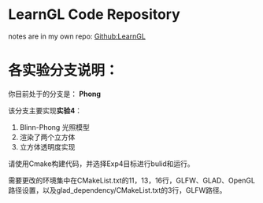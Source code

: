 # LearnGL Code Repository

notes are in my own repo: [Github:LearnGL](https://github.com/CO2NoTear/LearnOpenGL)

# 各实验分支说明：

你目前处于的分支是： **Phong**

该分支主要实现**实验4**：

1. Blinn-Phong 光照模型
2. 渲染了两个立方体
3. 立方体透明度实现

请使用Cmake构建代码，并选择Exp4目标进行bulid和运行。

需要更改的环境集中在CMakeList.txt的11，13，16行，GLFW、GLAD、OpenGL路径设置，以及glad_dependency/CMakeList.txt的3行，GLFW路径。